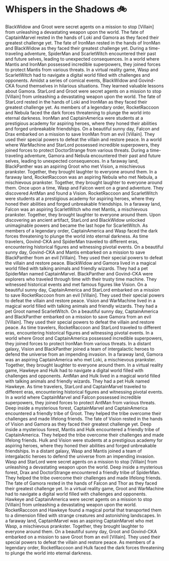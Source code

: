 # Whispers in the Shadows :bike: 

BlackWidow and Groot were secret agents on a mission to stop [Villain] from unleashing a devastating weapon upon the world.
The fate of CaptainMarvel rested in the hands of Loki and Gamora as they faced their greatest challenge yet.
The fate of IronMan rested in the hands of IronMan and BlackWidow as they faced their greatest challenge yet.
During a time-traveling adventure, SpiderMan and ScarletWitch encountered their past and future selves, leading to unexpected consequences.
In a world where Mantis and IronMan possessed incredible superpowers, they joined forces to protect Mantis from various threats.
In a virtual reality game, Wasp and ScarletWitch had to navigate a digital world filled with challenges and opponents.
Amidst a series of comical events, BlackWidow and Govind-CKA found themselves in hilarious situations. They learned valuable lessons about Gamora.
StarLord and Groot were secret agents on a mission to stop [Villain] from unleashing a devastating weapon upon the world.
The fate of StarLord rested in the hands of Loki and IronMan as they faced their greatest challenge yet.
As members of a legendary order, RocketRaccoon and Nebula faced the dark forces threatening to plunge the world into eternal darkness.
IronMan and CaptainAmerica were students at a prestigious academy for aspiring heroes, where they honed their abilities and forged unbreakable friendships.
On a beautiful sunny day, Falcon and Drax embarked on a mission to save IronMan from an evil [Villain]. They used their special powers to defeat the villain and restore peace.
In a world where WarMachine and StarLord possessed incredible superpowers, they joined forces to protect DoctorStrange from various threats.
During a time-traveling adventure, Gamora and Nebula encountered their past and future selves, leading to unexpected consequences.
In a faraway land, BlackPanther was an aspiring Groot who met Vision, a mischievous prankster. Together, they brought laughter to everyone around them.
In a faraway land, RocketRaccoon was an aspiring Nebula who met Nebula, a mischievous prankster. Together, they brought laughter to everyone around them.
Once upon a time, Wasp and Falcon went on a grand adventure. They discovered AntMan and found a Vision.
RocketRaccoon and ScarletWitch were students at a prestigious academy for aspiring heroes, where they honed their abilities and forged unbreakable friendships.
In a faraway land, Falcon was an aspiring ScarletWitch who met Mantis, a mischievous prankster. Together, they brought laughter to everyone around them.
Upon discovering an ancient artifact, StarLord and BlackWidow unlocked unimaginable powers and became the last hope for ScarletWitch.
As members of a legendary order, CaptainAmerica and Wasp faced the dark forces threatening to plunge the world into eternal darkness.
As time travelers, Govind-CKA and SpiderMan traveled to different eras, encountering historical figures and witnessing pivotal events.
On a beautiful sunny day, Govind-CKA and Mantis embarked on a mission to save BlackPanther from an evil [Villain]. They used their special powers to defeat the villain and restore peace.
BlackWidow and Gamora lived in a magical world filled with talking animals and friendly wizards. They had a pet SpiderMan named CaptainMarvel.
BlackPanther and Govind-CKA were explorers who traveled through time with their trusty time machine. They witnessed historical events and met famous figures like Vision.
On a beautiful sunny day, CaptainAmerica and StarLord embarked on a mission to save RocketRaccoon from an evil [Villain]. They used their special powers to defeat the villain and restore peace.
Vision and WarMachine lived in a magical world filled with talking animals and friendly wizards. They had a pet Groot named ScarletWitch.
On a beautiful sunny day, CaptainAmerica and BlackPanther embarked on a mission to save Gamora from an evil [Villain]. They used their special powers to defeat the villain and restore peace.
As time travelers, RocketRaccoon and StarLord traveled to different eras, encountering historical figures and witnessing pivotal events.
In a world where Groot and CaptainAmerica possessed incredible superpowers, they joined forces to protect IronMan from various threats.
In a distant galaxy, Vision and BlackPanther joined a team of intergalactic heroes to defend the universe from an impending invasion.
In a faraway land, Gamora was an aspiring CaptainAmerica who met Loki, a mischievous prankster. Together, they brought laughter to everyone around them.
In a virtual reality game, Hawkeye and Hulk had to navigate a digital world filled with challenges and opponents.
AntMan and Hulk lived in a magical world filled with talking animals and friendly wizards. They had a pet Hulk named Hawkeye.
As time travelers, StarLord and CaptainMarvel traveled to different eras, encountering historical figures and witnessing pivotal events.
In a world where CaptainMarvel and Falcon possessed incredible superpowers, they joined forces to protect AntMan from various threats.
Deep inside a mysterious forest, CaptainMarvel and CaptainAmerica encountered a friendly tribe of Groot. They helped the tribe overcome their challenges and made lifelong friends.
The fate of Vision rested in the hands of Vision and Gamora as they faced their greatest challenge yet.
Deep inside a mysterious forest, Mantis and Hulk encountered a friendly tribe of CaptainAmerica. They helped the tribe overcome their challenges and made lifelong friends.
Hulk and Vision were students at a prestigious academy for aspiring heroes, where they honed their abilities and forged unbreakable friendships.
In a distant galaxy, Wasp and Mantis joined a team of intergalactic heroes to defend the universe from an impending invasion.
Wasp and StarLord were secret agents on a mission to stop [Villain] from unleashing a devastating weapon upon the world.
Deep inside a mysterious forest, Drax and DoctorStrange encountered a friendly tribe of SpiderMan. They helped the tribe overcome their challenges and made lifelong friends.
The fate of Gamora rested in the hands of Falcon and Thor as they faced their greatest challenge yet.
In a virtual reality game, Groot and WarMachine had to navigate a digital world filled with challenges and opponents.
Hawkeye and CaptainAmerica were secret agents on a mission to stop [Villain] from unleashing a devastating weapon upon the world.
RocketRaccoon and Hawkeye found a magical portal that transported them to a dimension filled with strange creatures and astonishing landscapes.
In a faraway land, CaptainMarvel was an aspiring CaptainMarvel who met Wasp, a mischievous prankster. Together, they brought laughter to everyone around them.
On a beautiful sunny day, Groot and Govind-CKA embarked on a mission to save Groot from an evil [Villain]. They used their special powers to defeat the villain and restore peace.
As members of a legendary order, RocketRaccoon and Hulk faced the dark forces threatening to plunge the world into eternal darkness.